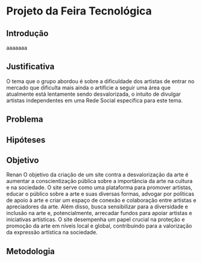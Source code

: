 # Projeto da Feira Tecnológica
## Introdução
aaaaaaa
## Justificativa
O tema que o grupo abordou é sobre a dificuldade dos artistas de entrar no mercado que dificulta mais ainda o artíficie a seguir uma área que atualmente está lentamente sendo desvalorizada, o intuito de divulgar artistas independentes em uma Rede Social específica para este tema.
## Problema
## Hipóteses
## Objetivo
Renan
O objetivo da criação de um site contra a desvalorização da arte é aumentar a conscientização pública sobre a importância da arte na cultura e na sociedade. O site serve como uma plataforma para promover artistas, educar o público sobre a arte e suas diversas formas, advogar por políticas de apoio à arte e criar um espaço de conexão e colaboração entre artistas e apreciadores da arte. Além disso, busca sensibilizar para a diversidade e inclusão na arte e, potencialmente, arrecadar fundos para apoiar artistas e iniciativas artísticas. O site desempenha um papel crucial na proteção e promoção da arte em níveis local e global, contribuindo para a valorização da expressão artística na sociedade.
## Metodologia
